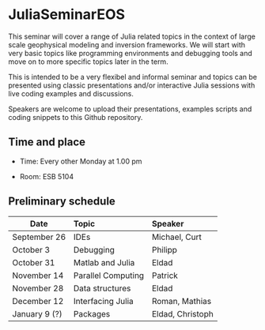 # JuliaSeminarEOS

This seminar will cover a range of Julia related topics in the context of large scale geophysical modeling and inversion frameworks. We will start with very basic topics like programming environments and debugging tools and move on to more specific topics later in the term. 

This is intended to be a very flexibel and informal seminar and topics can be presented using classic presentations and/or interactive Julia sessions with live coding examples and discussions.

Speakers are welcome to upload their presentations, examples scripts and coding snippets to this Github repository.

## Time and place

* Time: Every other Monday at 1.00 pm

* Room: ESB 5104

## Preliminary schedule

| Date             | Topic              | Speaker          |
| -----------------|:-------------------|:-----------------|
| September 26     | IDEs               | Michael, Curt    |
| October 3        | Debugging          | Philipp          |
| October 31       | Matlab and Julia   | Eldad            |
| November 14      | Parallel Computing | Patrick          |
| November 28      | Data structures    | Eldad            |
| December 12      | Interfacing Julia  | Roman, Mathias   |
| January 9 (?)    | Packages           | Eldad, Christoph |


